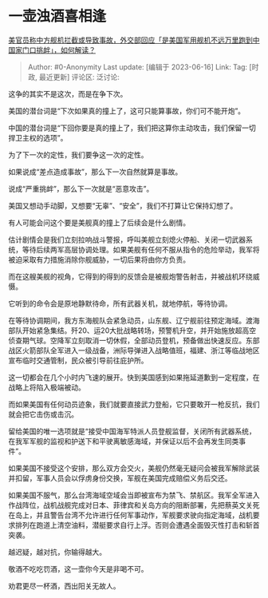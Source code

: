 # 一壶浊酒喜相逢
[美官员称中方舰机拦截或导致事故，外交部回应「是美国军用舰机不远万里跑到中国家门口挑衅」，如何解读？](https://www.zhihu.com/question/605094826/answer/3062084675)

> Author: #0-Anonymity
> Last update: [编辑于 2023-06-16]
> Link:
> Tag: [时政, 最近更新]
> 评论区:
> 泛讨论:

这争的其实不是这次，而是在争下次。

美国的潜台词是“下次如果真的撞上了，这可只能算事故，你们可不能开炮”。

中国的潜台词是“下回你要是真的撞上了，我们把这算你主动攻击，我们保留一切捍卫主权的选项”。

为了下一次的定性，我们要争这一次的定性。

如果说成“差点造成事故”，那么下一次自然就算是事故。

说成“严重挑衅”，那么下一次就是“恶意攻击”。

美国又想动手动脚，又想要“无辜”、“安全”，我们不打算让它保持幻想了。

有人可能会问这个要是美舰真的撞上了后续会是什么剧情。

估计剧情会是我们立刻拉响战斗警报，呼叫美舰立刻熄火停船、关闭一切武器系统，等待后续两军高层协调处理。如果美舰有任何不服从指令的危险举动，我军将被迫采取有力措施消除你舰威胁，一切后果将由你方负责。

而在这艘美舰的视角，它得到的得到的反馈会是被舰炮警告射击，并被战机环绕威慑。

它听到的命令会是原地静默待命，所有武器关机，就地停航，等待协调。

在等待协调期间，我方东海舰队会紧急动员，山东舰、辽宁舰前往预定海域。渡海部队开始紧急集结。歼20、运20大批战略转场，预警机升空，并开始施放超高空侦查期气球。空降军立刻取消一切休假，全部动员登机，预备做出快速反应。东部战区火箭部队全军进入一级战备，洲际导弹进入战略值班，福建、浙江等临战地区宣布临时交通管制，民众被引导前往庇护所。

这一切都会在几个小时内飞速的展开。快到美国感到如果拖延道歉到一定程度，在战略上将陷入极端被动。

而如果美国有任何动员迹象，我们就要直接武力登船，它只要敢开一枪反抗，我们就会把它击伤或击沉。

留给美国的唯一选项就是“接受中国海军特派人员登舰监督，关闭所有武器系统， 在我军军舰的监视和护送下和平驶离敏感海域，并保证以后不会再发生同类事件”。

如果美国不接受这个安排，那么双方会交火，美舰仍然毫无疑问会被我军解除武装并扣留，军事人员会以俘虏身份交换，军舰在美国完成赔偿义务后交还。

如果美国不服气，那么台湾海域空域会当即被宣布为禁飞、禁航区。我军全军进入作战阵位，战机战舰完成对日本、菲律宾和关岛方向的阻断部署，先把蔡英文关死在岛上，并且警告台湾不允许进行任何军事动作，军舰要求驶向指定海域，战机要求排列在跑道上清空油料，潜艇要求自行上浮。否则会遭遇全面毁灭性打击和斩首突袭。

越迟疑，越对抗，你输得越大。

敬酒不吃吃罚酒，这一壶你今天是非喝不可。

劝君更尽一杯酒，西出阳关无故人。